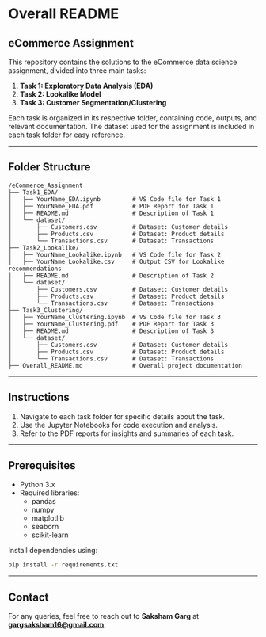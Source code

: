 # Overall README

## eCommerce Assignment

This repository contains the solutions to the eCommerce data science assignment, divided into three main tasks:
1. **Task 1: Exploratory Data Analysis (EDA)**
2. **Task 2: Lookalike Model**
3. **Task 3: Customer Segmentation/Clustering**

Each task is organized in its respective folder, containing code, outputs, and relevant documentation. The dataset used for the assignment is included in each task folder for easy reference.

---

## Folder Structure
```
/eCommerce_Assignment
├── Task1_EDA/
│   ├── YourName_EDA.ipynb         # VS Code file for Task 1
│   ├── YourName_EDA.pdf           # PDF Report for Task 1
│   ├── README.md                  # Description of Task 1
│   └── dataset/
│       ├── Customers.csv          # Dataset: Customer details
│       ├── Products.csv           # Dataset: Product details
│       └── Transactions.csv       # Dataset: Transactions
├── Task2_Lookalike/
│   ├── YourName_Lookalike.ipynb   # VS Code file for Task 2
│   ├── YourName_Lookalike.csv     # Output CSV for Lookalike recommendations
│   ├── README.md                  # Description of Task 2
│   └── dataset/
│       ├── Customers.csv          # Dataset: Customer details
│       ├── Products.csv           # Dataset: Product details
│       └── Transactions.csv       # Dataset: Transactions
├── Task3_Clustering/
│   ├── YourName_Clustering.ipynb  # VS Code file for Task 3
│   ├── YourName_Clustering.pdf    # PDF Report for Task 3
│   ├── README.md                  # Description of Task 3
│   └── dataset/
│       ├── Customers.csv          # Dataset: Customer details
│       ├── Products.csv           # Dataset: Product details
│       └── Transactions.csv       # Dataset: Transactions
├── Overall_README.md              # Overall project documentation
```

---

## Instructions
1. Navigate to each task folder for specific details about the task.
2. Use the Jupyter Notebooks for code execution and analysis.
3. Refer to the PDF reports for insights and summaries of each task.

---

## Prerequisites
- Python 3.x
- Required libraries:
  - pandas
  - numpy
  - matplotlib
  - seaborn
  - scikit-learn

Install dependencies using:
```bash
pip install -r requirements.txt
```
---

## Contact
For any queries, feel free to reach out to **Saksham Garg** at **gargsaksham16@gmail.com**.

